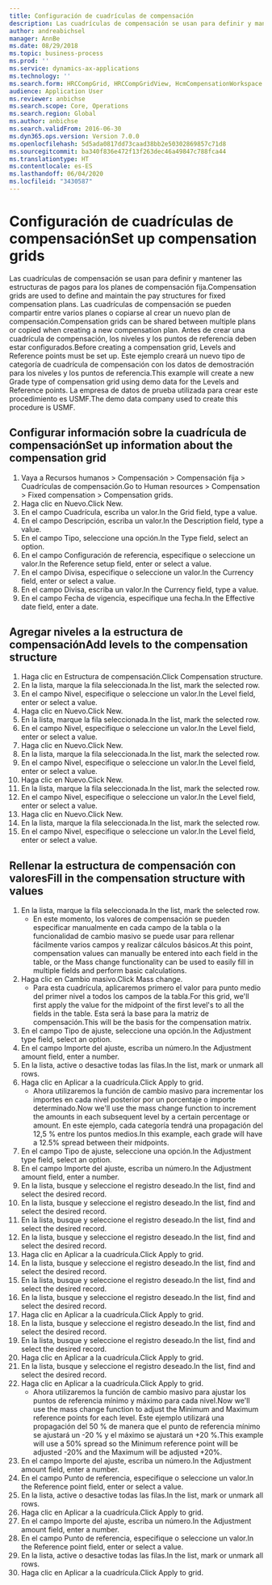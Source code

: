 ```yaml
---
title: Configuración de cuadrículas de compensación
description: Las cuadrículas de compensación se usan para definir y mantener las estructuras de pagos para los planes de compensación fija.
author: andreabichsel
manager: AnnBe
ms.date: 08/29/2018
ms.topic: business-process
ms.prod: ''
ms.service: dynamics-ax-applications
ms.technology: ''
ms.search.form: HRCCompGrid, HRCCompGridView, HcmCompensationWorkspace
audience: Application User
ms.reviewer: anbichse
ms.search.scope: Core, Operations
ms.search.region: Global
ms.author: anbichse
ms.search.validFrom: 2016-06-30
ms.dyn365.ops.version: Version 7.0.0
ms.openlocfilehash: 5d5ada0817dd73caad38bb2e50302869857c71d8
ms.sourcegitcommit: ba340f836e472f13f263dec46a49847c788fca44
ms.translationtype: HT
ms.contentlocale: es-ES
ms.lasthandoff: 06/04/2020
ms.locfileid: "3430587"
---
```

# <a name="set-up-compensation-grids"></a><span data-ttu-id="cab3f-103">Configuración de cuadrículas de compensación</span><span class="sxs-lookup"><span data-stu-id="cab3f-103">Set up compensation grids</span></span>

<span data-ttu-id="cab3f-104">Las cuadrículas de compensación se usan para definir y mantener las estructuras de pagos para los planes de compensación fija.</span><span class="sxs-lookup"><span data-stu-id="cab3f-104">Compensation grids are used to define and maintain the pay structures for fixed compensation plans.</span></span> <span data-ttu-id="cab3f-105">Las cuadrículas de compensación se pueden compartir entre varios planes o copiarse al crear un nuevo plan de compensación.</span><span class="sxs-lookup"><span data-stu-id="cab3f-105">Compensation grids can be shared between multiple plans or copied when creating a new compensation plan.</span></span>  <span data-ttu-id="cab3f-106">Antes de crear una cuadrícula de compensación, los niveles y los puntos de referencia deben estar configurados.</span><span class="sxs-lookup"><span data-stu-id="cab3f-106">Before creating a compensation grid, Levels and Reference points must be set up.</span></span> <span data-ttu-id="cab3f-107">Este ejemplo creará un nuevo tipo de categoría de cuadrícula de compensación con los datos de demostración para los niveles y los puntos de referencia.</span><span class="sxs-lookup"><span data-stu-id="cab3f-107">This example will create a new Grade type of compensation grid using demo data for the Levels and Reference points.</span></span> <span data-ttu-id="cab3f-108">La empresa de datos de prueba utilizada para crear este procedimiento es USMF.</span><span class="sxs-lookup"><span data-stu-id="cab3f-108">The demo data company used to create this procedure is USMF.</span></span>


## <a name="set-up-information-about-the-compensation-grid"></a><span data-ttu-id="cab3f-109">Configurar información sobre la cuadrícula de compensación</span><span class="sxs-lookup"><span data-stu-id="cab3f-109">Set up information about the compensation grid</span></span>
1. <span data-ttu-id="cab3f-110">Vaya a Recursos humanos > Compensación > Compensación fija > Cuadrículas de compensación.</span><span class="sxs-lookup"><span data-stu-id="cab3f-110">Go to Human resources > Compensation > Fixed compensation > Compensation grids.</span></span>
2. <span data-ttu-id="cab3f-111">Haga clic en Nuevo.</span><span class="sxs-lookup"><span data-stu-id="cab3f-111">Click New.</span></span>
3. <span data-ttu-id="cab3f-112">En el campo Cuadrícula, escriba un valor.</span><span class="sxs-lookup"><span data-stu-id="cab3f-112">In the Grid field, type a value.</span></span>
4. <span data-ttu-id="cab3f-113">En el campo Descripción, escriba un valor.</span><span class="sxs-lookup"><span data-stu-id="cab3f-113">In the Description field, type a value.</span></span>
5. <span data-ttu-id="cab3f-114">En el campo Tipo, seleccione una opción.</span><span class="sxs-lookup"><span data-stu-id="cab3f-114">In the Type field, select an option.</span></span>
6. <span data-ttu-id="cab3f-115">En el campo Configuración de referencia, especifique o seleccione un valor.</span><span class="sxs-lookup"><span data-stu-id="cab3f-115">In the Reference setup field, enter or select a value.</span></span>
7. <span data-ttu-id="cab3f-116">En el campo Divisa, especifique o seleccione un valor.</span><span class="sxs-lookup"><span data-stu-id="cab3f-116">In the Currency field, enter or select a value.</span></span>
8. <span data-ttu-id="cab3f-117">En el campo Divisa, escriba un valor.</span><span class="sxs-lookup"><span data-stu-id="cab3f-117">In the Currency field, type a value.</span></span>
9. <span data-ttu-id="cab3f-118">En el campo Fecha de vigencia, especifique una fecha.</span><span class="sxs-lookup"><span data-stu-id="cab3f-118">In the Effective date field, enter a date.</span></span>

## <a name="add-levels-to-the-compensation-structure"></a><span data-ttu-id="cab3f-119">Agregar niveles a la estructura de compensación</span><span class="sxs-lookup"><span data-stu-id="cab3f-119">Add levels to the compensation structure</span></span>
1. <span data-ttu-id="cab3f-120">Haga clic en Estructura de compensación.</span><span class="sxs-lookup"><span data-stu-id="cab3f-120">Click Compensation structure.</span></span>
2. <span data-ttu-id="cab3f-121">En la lista, marque la fila seleccionada.</span><span class="sxs-lookup"><span data-stu-id="cab3f-121">In the list, mark the selected row.</span></span>
3. <span data-ttu-id="cab3f-122">En el campo Nivel, especifique o seleccione un valor.</span><span class="sxs-lookup"><span data-stu-id="cab3f-122">In the Level field, enter or select a value.</span></span>
4. <span data-ttu-id="cab3f-123">Haga clic en Nuevo.</span><span class="sxs-lookup"><span data-stu-id="cab3f-123">Click New.</span></span>
5. <span data-ttu-id="cab3f-124">En la lista, marque la fila seleccionada.</span><span class="sxs-lookup"><span data-stu-id="cab3f-124">In the list, mark the selected row.</span></span>
6. <span data-ttu-id="cab3f-125">En el campo Nivel, especifique o seleccione un valor.</span><span class="sxs-lookup"><span data-stu-id="cab3f-125">In the Level field, enter or select a value.</span></span>
7. <span data-ttu-id="cab3f-126">Haga clic en Nuevo.</span><span class="sxs-lookup"><span data-stu-id="cab3f-126">Click New.</span></span>
8. <span data-ttu-id="cab3f-127">En la lista, marque la fila seleccionada.</span><span class="sxs-lookup"><span data-stu-id="cab3f-127">In the list, mark the selected row.</span></span>
9. <span data-ttu-id="cab3f-128">En el campo Nivel, especifique o seleccione un valor.</span><span class="sxs-lookup"><span data-stu-id="cab3f-128">In the Level field, enter or select a value.</span></span>
10. <span data-ttu-id="cab3f-129">Haga clic en Nuevo.</span><span class="sxs-lookup"><span data-stu-id="cab3f-129">Click New.</span></span>
11. <span data-ttu-id="cab3f-130">En la lista, marque la fila seleccionada.</span><span class="sxs-lookup"><span data-stu-id="cab3f-130">In the list, mark the selected row.</span></span>
12. <span data-ttu-id="cab3f-131">En el campo Nivel, especifique o seleccione un valor.</span><span class="sxs-lookup"><span data-stu-id="cab3f-131">In the Level field, enter or select a value.</span></span>
13. <span data-ttu-id="cab3f-132">Haga clic en Nuevo.</span><span class="sxs-lookup"><span data-stu-id="cab3f-132">Click New.</span></span>
14. <span data-ttu-id="cab3f-133">En la lista, marque la fila seleccionada.</span><span class="sxs-lookup"><span data-stu-id="cab3f-133">In the list, mark the selected row.</span></span>
15. <span data-ttu-id="cab3f-134">En el campo Nivel, especifique o seleccione un valor.</span><span class="sxs-lookup"><span data-stu-id="cab3f-134">In the Level field, enter or select a value.</span></span>

## <a name="fill-in-the-compensation-structure-with-values"></a><span data-ttu-id="cab3f-135">Rellenar la estructura de compensación con valores</span><span class="sxs-lookup"><span data-stu-id="cab3f-135">Fill in the compensation structure with values</span></span>
1. <span data-ttu-id="cab3f-136">En la lista, marque la fila seleccionada.</span><span class="sxs-lookup"><span data-stu-id="cab3f-136">In the list, mark the selected row.</span></span>
    * <span data-ttu-id="cab3f-137">En este momento, los valores de compensación se pueden especificar manualmente en cada campo de la tabla o la funcionalidad de cambio masivo se puede usar para rellenar fácilmente varios campos y realizar cálculos básicos.</span><span class="sxs-lookup"><span data-stu-id="cab3f-137">At this point, compensation values can manually be entered into each field in the table, or the Mass change functionality can be used to easily fill in multiple fields and perform basic calculations.</span></span>  
2. <span data-ttu-id="cab3f-138">Haga clic en Cambio masivo.</span><span class="sxs-lookup"><span data-stu-id="cab3f-138">Click Mass change.</span></span>
    * <span data-ttu-id="cab3f-139">Para esta cuadrícula, aplicaremos primero el valor para punto medio del primer nivel a todos los campos de la tabla.</span><span class="sxs-lookup"><span data-stu-id="cab3f-139">For this grid, we'll first apply the value for the midpoint of the first level's to all the fields in the table.</span></span> <span data-ttu-id="cab3f-140">Esta será la base para la matriz de compensación.</span><span class="sxs-lookup"><span data-stu-id="cab3f-140">This will be the basis for the compensation matrix.</span></span>  
3. <span data-ttu-id="cab3f-141">En el campo Tipo de ajuste, seleccione una opción.</span><span class="sxs-lookup"><span data-stu-id="cab3f-141">In the Adjustment type field, select an option.</span></span>
4. <span data-ttu-id="cab3f-142">En el campo Importe del ajuste, escriba un número.</span><span class="sxs-lookup"><span data-stu-id="cab3f-142">In the Adjustment amount field, enter a number.</span></span>
5. <span data-ttu-id="cab3f-143">En la lista, active o desactive todas las filas.</span><span class="sxs-lookup"><span data-stu-id="cab3f-143">In the list, mark or unmark all rows.</span></span>
6. <span data-ttu-id="cab3f-144">Haga clic en Aplicar a la cuadrícula.</span><span class="sxs-lookup"><span data-stu-id="cab3f-144">Click Apply to grid.</span></span>
    * <span data-ttu-id="cab3f-145">Ahora utilizaremos la función de cambio masivo para incrementar los importes en cada nivel posterior por un porcentaje o importe determinado.</span><span class="sxs-lookup"><span data-stu-id="cab3f-145">Now we'll use the mass change function to increment the amounts in each subsequent level by a certain percentage or amount.</span></span> <span data-ttu-id="cab3f-146">En este ejemplo, cada categoría tendrá una propagación del 12,5 % entre los puntos medios.</span><span class="sxs-lookup"><span data-stu-id="cab3f-146">In this example, each grade will have a 12.5% spread between their midpoints.</span></span>  
7. <span data-ttu-id="cab3f-147">En el campo Tipo de ajuste, seleccione una opción.</span><span class="sxs-lookup"><span data-stu-id="cab3f-147">In the Adjustment type field, select an option.</span></span>
8. <span data-ttu-id="cab3f-148">En el campo Importe del ajuste, escriba un número.</span><span class="sxs-lookup"><span data-stu-id="cab3f-148">In the Adjustment amount field, enter a number.</span></span>
9. <span data-ttu-id="cab3f-149">En la lista, busque y seleccione el registro deseado.</span><span class="sxs-lookup"><span data-stu-id="cab3f-149">In the list, find and select the desired record.</span></span>
10. <span data-ttu-id="cab3f-150">En la lista, busque y seleccione el registro deseado.</span><span class="sxs-lookup"><span data-stu-id="cab3f-150">In the list, find and select the desired record.</span></span>
11. <span data-ttu-id="cab3f-151">En la lista, busque y seleccione el registro deseado.</span><span class="sxs-lookup"><span data-stu-id="cab3f-151">In the list, find and select the desired record.</span></span>
12. <span data-ttu-id="cab3f-152">En la lista, busque y seleccione el registro deseado.</span><span class="sxs-lookup"><span data-stu-id="cab3f-152">In the list, find and select the desired record.</span></span>
13. <span data-ttu-id="cab3f-153">Haga clic en Aplicar a la cuadrícula.</span><span class="sxs-lookup"><span data-stu-id="cab3f-153">Click Apply to grid.</span></span>
14. <span data-ttu-id="cab3f-154">En la lista, busque y seleccione el registro deseado.</span><span class="sxs-lookup"><span data-stu-id="cab3f-154">In the list, find and select the desired record.</span></span>
15. <span data-ttu-id="cab3f-155">En la lista, busque y seleccione el registro deseado.</span><span class="sxs-lookup"><span data-stu-id="cab3f-155">In the list, find and select the desired record.</span></span>
16. <span data-ttu-id="cab3f-156">En la lista, busque y seleccione el registro deseado.</span><span class="sxs-lookup"><span data-stu-id="cab3f-156">In the list, find and select the desired record.</span></span>
17. <span data-ttu-id="cab3f-157">Haga clic en Aplicar a la cuadrícula.</span><span class="sxs-lookup"><span data-stu-id="cab3f-157">Click Apply to grid.</span></span>
18. <span data-ttu-id="cab3f-158">En la lista, busque y seleccione el registro deseado.</span><span class="sxs-lookup"><span data-stu-id="cab3f-158">In the list, find and select the desired record.</span></span>
19. <span data-ttu-id="cab3f-159">En la lista, busque y seleccione el registro deseado.</span><span class="sxs-lookup"><span data-stu-id="cab3f-159">In the list, find and select the desired record.</span></span>
20. <span data-ttu-id="cab3f-160">Haga clic en Aplicar a la cuadrícula.</span><span class="sxs-lookup"><span data-stu-id="cab3f-160">Click Apply to grid.</span></span>
21. <span data-ttu-id="cab3f-161">En la lista, busque y seleccione el registro deseado.</span><span class="sxs-lookup"><span data-stu-id="cab3f-161">In the list, find and select the desired record.</span></span>
22. <span data-ttu-id="cab3f-162">Haga clic en Aplicar a la cuadrícula.</span><span class="sxs-lookup"><span data-stu-id="cab3f-162">Click Apply to grid.</span></span>
    * <span data-ttu-id="cab3f-163">Ahora utilizaremos la función de cambio masivo para ajustar los puntos de referencia mínimo y máximo para cada nivel.</span><span class="sxs-lookup"><span data-stu-id="cab3f-163">Now we'll use the mass change function to adjust the Minimum and Maximum reference points for each level.</span></span> <span data-ttu-id="cab3f-164">Este ejemplo utilizará una propagación del 50 % de manera que el punto de referencia mínimo se ajustará un -20 % y el máximo se ajustará un +20 %.</span><span class="sxs-lookup"><span data-stu-id="cab3f-164">This example will use a 50% spread so the Minimum reference point will be adjusted -20% and the Maximum will be adjusted +20%.</span></span>  
23. <span data-ttu-id="cab3f-165">En el campo Importe del ajuste, escriba un número.</span><span class="sxs-lookup"><span data-stu-id="cab3f-165">In the Adjustment amount field, enter a number.</span></span>
24. <span data-ttu-id="cab3f-166">En el campo Punto de referencia, especifique o seleccione un valor.</span><span class="sxs-lookup"><span data-stu-id="cab3f-166">In the Reference point field, enter or select a value.</span></span>
25. <span data-ttu-id="cab3f-167">En la lista, active o desactive todas las filas.</span><span class="sxs-lookup"><span data-stu-id="cab3f-167">In the list, mark or unmark all rows.</span></span>
26. <span data-ttu-id="cab3f-168">Haga clic en Aplicar a la cuadrícula.</span><span class="sxs-lookup"><span data-stu-id="cab3f-168">Click Apply to grid.</span></span>
27. <span data-ttu-id="cab3f-169">En el campo Importe del ajuste, escriba un número.</span><span class="sxs-lookup"><span data-stu-id="cab3f-169">In the Adjustment amount field, enter a number.</span></span>
28. <span data-ttu-id="cab3f-170">En el campo Punto de referencia, especifique o seleccione un valor.</span><span class="sxs-lookup"><span data-stu-id="cab3f-170">In the Reference point field, enter or select a value.</span></span>
29. <span data-ttu-id="cab3f-171">En la lista, active o desactive todas las filas.</span><span class="sxs-lookup"><span data-stu-id="cab3f-171">In the list, mark or unmark all rows.</span></span>
30. <span data-ttu-id="cab3f-172">Haga clic en Aplicar a la cuadrícula.</span><span class="sxs-lookup"><span data-stu-id="cab3f-172">Click Apply to grid.</span></span>

